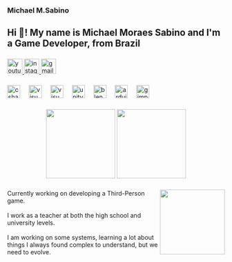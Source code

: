 ### Michael M.Sabino

<h2 align="left">Hi 👋! My name is Michael Moraes Sabino and I'm a Game Developer, from Brazil</h2>

###

<div align="left">
  <a href="https://www.youtube.com/@trillobit3sIndieGames" target="_blank">
    <img src="https://img.shields.io/static/v1?message=Youtube&logo=youtube&label=&color=FF0000&logoColor=white&labelColor=&style=for-the-badge" height="35" alt="youtube logo"  />
  </a>
  <a href="https://www.instagram.com/trillobit3s/" target="_blank">
    <img src="https://img.shields.io/static/v1?message=Instagram&logo=instagram&label=&color=E4405F&logoColor=white&labelColor=&style=for-the-badge" height="35" alt="instagram logo"  />
  </a>
  <a href="https://trillobit3s@gmail.com" target="_blank">
    <img src="https://img.shields.io/static/v1?message=Gmail&logo=gmail&label=&color=D14836&logoColor=white&labelColor=&style=for-the-badge" height="35" alt="gmail logo"  />
  </a>
</div>

###

<div align="left">
  <img src="https://cdn.jsdelivr.net/gh/devicons/devicon/icons/csharp/csharp-original.svg" height="30" alt="csharp logo"  />
  <img width="12" />
  <img src="https://cdn.jsdelivr.net/gh/devicons/devicon/icons/visualstudio/visualstudio-plain.svg" height="30" alt="visualstudio logo"  />
  <img width="12" />
  <img src="https://www.svgrepo.com/show/452129/vs-code.svg" height="30" alt="visualstudiocode logo"  />
  <img width="12" />
  <img src="https://cdn.jsdelivr.net/gh/devicons/devicon/icons/unity/unity-original.svg" height="30" alt="unity logo"  />
  <img width="12" />
  <img src="https://www.svgrepo.com/show/353488/blender.svg" height="30" alt="blender logo" />
  <img width="12" />
  <img src="https://www.svgrepo.com/show/373441/arduino.svg" height="30" alt="arduino logo" />
  <img width="12" />
  <img src="https://www.svgrepo.com/show/366177/gimp.svg" height="30" alt="gimp logo" />
  <img width="12" />  
</div>

###

<div align="center">
   <img height="160em" src="https://github-readme-stats.vercel.app/api?username=trillobit3s&show_icons=true&theme=dracula&include_all_commits=true&count_private=true"/>
   <img height="160em" src="https://github-readme-stats.vercel.app/api/top-langs/?username=trillobit3s&layout=compact&langs_count=7&theme=dracula"/>
</div>

###

<img align="right" height="150" src="https://avatars.githubusercontent.com/u/79748858?v=4"  />

###

<p align="left">Currently working on developing a Third-Person game. <br><br> I work as a teacher at both the high school and university levels. <br><br> I am working on some systems, learning a lot about things I always found complex to understand, but we need to evolve.</p>

###
